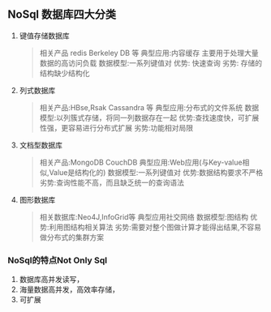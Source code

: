## NoSql 数据库四大分类
1. 键值存储数据库
    >相关产品 redis Berkeley DB 等
    >典型应用:内容缓存 主要用于处理大量数据的高访问负载
    >数据模型:一系列键值对 
    >优势: 快速查询
    >劣势: 存储的结构缺少结构化

2. 列式数据库
    >相关产品:HBse,Rsak Cassandra 等
    >典型应用:分布式的文件系统
    >数据模型:以列簇式存储，将同一列数据存在一起
    >优势:查找速度快，可扩展性强，更容易进行分布式扩展
    >劣势:功能相对局限

3. 文档型数据库
    >相关产品:MongoDB CouchDB
    >典型应用:Web应用(与Key-value相似,Value是结构化的)
    >数据模型:一系列键值对
    >优势:数据结构要求不严格
    >劣势:查询性能不高，而且缺乏统一的查询语法

4. 图形数据库
    >相关数据库:Neo4J,InfoGrid等
    >典型应用社交网络
    >数据模型:图结构
    >优势:利用图结构相关算法
    >劣势:需要对整个图做计算才能得出结果,不容易做分布式的集群方案

### NoSql的特点Not Only Sql 
1. 数据库高并发读写，
2. 海量数据高并发，高效率存储，
3. 可扩展
